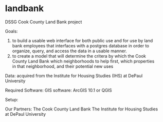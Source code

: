 landbank
========

DSSG Cook County Land Bank project

Goals:
1) to build a usable web interface for both public use and for use by land bank employees that interfaces with a postgres database in order to organize, query, and access the data in a usable manner.
2) to create a model that will determine the critera by which the Cook County Land Bank which neighborhoods to help first, which properties in that neighborhood, and their potential new uses

Data:
acquired from the Institute for Housing Studies (IHS) at DePaul University 

Required Software:
GIS software: ArcGIS 10.1 or QGIS


Setup:

Our Partners:
The Cook County Land Bank
The Institute for Housing Studies at DePaul University
